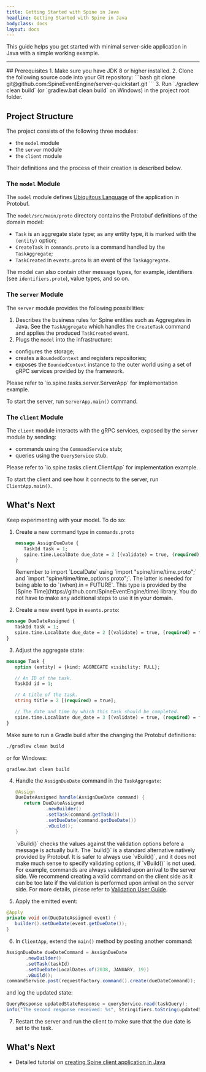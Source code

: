 ```yaml
---
title: Getting Started with Spine in Java
headline: Getting Started with Spine in Java
bodyclass: docs
layout: docs
---
```

<p>This guide helps you get started with minimal server-side application in Java with a simple
working example.</p>
<hr>
## Prerequisites
1.  Make sure you have JDK 8 or higher installed.
2.  Clone the following source code into your Git repository: 
  ```bash
  git clone git@github.com:SpineEventEngine/server-quickstart.git
  ```
3. Run `./gradlew clean build` (or `gradlew.bat clean build` on Windows) in the project root folder.
 
## Project Structure
 
The project consists of the following three modules: 
 * the `model` module
 * the `server` module
 * the `client` module
 
Their definitions and the process of their creation is described below. 
 
### The `model` Module
 
The `model` module defines  [Ubiquitous Language](https://martinfowler.com/bliki/UbiquitousLanguage.html) 
 of the application in Protobuf.
 
The `model/src/main/proto` directory contains the Protobuf definitions of the domain model:
* `Task` is an aggregate state type; as any entity type, it is marked with the `(entity)` option;
* `CreateTask` in `commands.proto` is a command handled by the `TaskAggregate`;
* `TaskCreated` in `events.proto` is an event of the `TaskAggregate`.

The model can also contain other message types, for example, identifiers (see `identifiers.proto`), value
  types, and so on.
 
### The `server` Module

The `server` module provides the following possibilities: 

1. Describes the business rules for Spine entities such as Aggregates in Java.
See the `TaskAggregate` which handles the `CreateTask` command and applies the produced
 `TaskCreated` event.
2. Plugs the `model` into the infrastructure: 
 * configures the storage;
 * creates a `BoundedContext` and registers repositories;
 * exposes the `BoundedContext` instance to the outer world using a set of gRPC services provided by the framework.
 
<p class="note">Please refer to `io.spine.tasks.server.ServerApp` for implementation example.</p>
 
To start the server, run `ServerApp.main()` command.
 
### The `client` Module
 
The `client` module interacts with the gRPC services, exposed by the `server` module by sending: 
 * commands using the `CommandService` stub;
 * queries using the `QueryService` stub.
 
<p class="note">Please refer to `io.spine.tasks.client.ClientApp` for implementation example.</p>
 
To start the client and see how it connects to the server, run `ClientApp.main()`.
 
## What's Next
 
Keep experimenting with your model. To do so: 
1.  Create a new command type in `commands.proto` 
      ```proto
     message AssignDueDate {
         TaskId task = 1;
         spine.time.LocalDate due_date = 2 [(validate) = true, (required) = true, (when).in = FUTURE];
     }
      ```
    <p class="note">Remember to import `LocalDate` using `import "spine/time/time.proto";` and `import "spine/time/time_options.proto";`. The latter is needed for being able to do `(when).in = FUTURE`. This type is provided by the [Spine Time](https://github.com/SpineEventEngine/time) library. 
    You do not have to make any additional steps to use it in your domain.</p>
2. Create a new event type in `events.proto`:
  ```proto
 message DueDateAssigned {
     TaskId task = 1;
     spine.time.LocalDate due_date = 2 [(validate) = true, (required) = true];
 }
  ```
3. Adjust the aggregate state:
  ```proto
 message Task {
     option (entity) = {kind: AGGREGATE visibility: FULL};
 
     // An ID of the task.
     TaskId id = 1;
 
     // A title of the task.
     string title = 2 [(required) = true];
 
     // The date and time by which this task should be completed.
     spine.time.LocalDate due_date = 3 [(validate) = true, (required) = false];
 }
  ```
 Make sure to run a Gradle build after the changing the Protobuf definitions: 
 ```bash
 ./gradlew clean build
  ```` 
 or for Windows:
  ```
 gradlew.bat clean build
  ```
4. Handle the `AssignDueDate` command in the `TaskAggregate`:
      ```java
     @Assign
     DueDateAssigned handle(AssignDueDate command) {
         return DueDateAssigned
                 .newBuilder()
                 .setTask(command.getTask())
                 .setDueDate(command.getDueDate())
                 .vBuild();
     }
      ```
    <p class="note">`vBuild()` checks the values against the validation options before a message is actually built. The `build()` is a standard alternative natively provided by Protobuf. It is safer to always use `vBuild()`, and it does not make much sense to specify validating options, if `vBuild()` is not used.
    For example, commands are always validated upon arrival to the server side. We recommend creating a valid command on the client side as it can be too late if the validation is performed upon arrival on the server side. For more details, please refer to <a href="https://spine.io/docs/guides/validation-user-guide.html">Validation User Guide</a>.</p> 
5. Apply the emitted event:
  ```java
 @Apply
 private void on(DueDateAssigned event) {
     builder().setDueDate(event.getDueDate());
 }
  ```
6. In `ClientApp`, extend the `main()` method by posting another command:
  ```java
 AssignDueDate dueDateCommand = AssignDueDate
         .newBuilder()
         .setTask(taskId)
         .setDueDate(LocalDates.of(2038, JANUARY, 19))
         .vBuild();
 commandService.post(requestFactory.command().create(dueDateCommand));
  ```
 and log the updated state:
  ```java
 QueryResponse updatedStateResponse = queryService.read(taskQuery);
 info("The second response received: %s", Stringifiers.toString(updatedStateResponse));
  ```
7. Restart the server and run the client to make sure that the due date is set to the task. 

## What's Next
- Detailed tutorial on <a href="https://spine.io/docs/tutorials/basic/java.html">creating Spine client application in Java</a>
